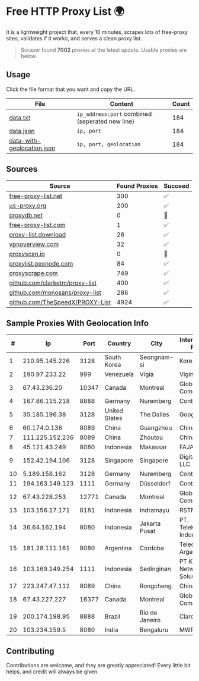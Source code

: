 
# Free HTTP Proxy List 🌍

It is a lightweight project that, every 10 minutes, scrapes lots of free-proxy sites, validates if it works, and serves a clean proxy list.


> Scraper found **7002** proxies at the latest update. Usable proxies are below.

## Usage

Click the file format that you want and copy the URL.


|File|Content|Count|
|----|-------|-----|
|[data.txt](https://raw.githubusercontent.com/themiralay/Proxy-List-World/master/data.txt)|`ip_address:port` combined (seperated new line)|184|
|[data.json](https://raw.githubusercontent.com/themiralay/Proxy-List-World/master/data.json)|`ip, port`|184|
|[data-with-geolocation.json](https://raw.githubusercontent.com/themiralay/Proxy-List-World/master/data-with-geolocation.json)|`ip, port, geolocation`|184|

## Sources

|Source|Found Proxies|Succeed|
|------|-------------|-------|
|[free-proxy-list.net](https://free-proxy-list.net)|300|✅|
|[us-proxy.org](https://www.us-proxy.org)|200|✅|
|[proxydb.net](http://proxydb.net)|0|🚫|
|[free-proxy-list.com](https://free-proxy-list.com/?page=&port=&type%5B%5D=http&type%5B%5D=https&up_time=0&search=Search)|1|✅|
|[proxy-list.download](https://www.proxy-list.download/HTTP)|26|✅|
|[vpnoverview.com](https://vpnoverview.com/privacy/anonymous-browsing/free-proxy-servers)|32|✅|
|[proxyscan.io](https://www.proxyscan.io)|0|🚫|
|[proxylist.geonode.com](https://proxylist.geonode.com/api/proxy-list?limit=300&page=1&sort_by=lastChecked&sort_type=desc&protocols=http,https)|84|✅|
|[proxyscrape.com](https://api.proxyscrape.com/v2/?request=displayproxies&protocol=http&timeout=10000&country=all&ssl=all&anonymity=all)|749|✅|
|[github.com/clarketm/proxy-list](https://raw.githubusercontent.com/clarketm/proxy-list/master/proxy-list-raw.txt)|400|✅|
|[github.com/monosans/proxy-list](https://raw.githubusercontent.com/monosans/proxy-list/main/proxies/http.txt)|286|✅|
|[github.com/TheSpeedX/PROXY-List](https://raw.githubusercontent.com/TheSpeedX/PROXY-List/master/http.txt)|4924|✅|


## Sample Proxies With Geolocation Info

|#|Ip|Port|Country|City|Internet Service Provider|
|-|--|----|-------|----|-------------------------|
|1|210.95.145.226|3128|South Korea|Seongnam-si|Korea Telecom|
|2|190.97.233.22|999|Venezuela|Vigía|Viginet C.A|
|3|67.43.236.20|10347|Canada|Montreal|GloboTech Communications|
|4|167.86.115.218|8888|Germany|Nuremberg|Contabo GmbH|
|5|35.185.196.38|3128|United States|The Dalles|Google LLC|
|6|60.174.0.136|8089|China|Guangzhou|Chinanet|
|7|111.225.152.236|8089|China|Zhoutou|China Telecom|
|8|45.121.43.249|8080|Indonesia|Makassar|FAJAR|
|9|152.42.194.106|3128|Singapore|Singapore|DigitalOcean, LLC|
|10|5.189.158.162|3128|Germany|Nuremberg|Contabo GmbH|
|11|194.163.149.123|1111|Germany|Düsseldorf|Contabo GmbH|
|12|67.43.228.253|12771|Canada|Montreal|GloboTech Communications|
|13|103.156.17.171|8181|Indonesia|Indramayu|RSTNET|
|14|36.64.162.194|8080|Indonesia|Jakarta Pusat|PT. Telekomunikasi Indonesia|
|15|181.28.111.161|8080|Argentina|Córdoba|Telecom Argentina S.A|
|16|103.169.149.254|1111|Indonesia|Sedinginan|PT Kangen Network Solusindo|
|17|223.247.47.112|8089|China|Rongcheng|Chinanet|
|18|67.43.227.227|16377|Canada|Montreal|GloboTech Communications|
|19|200.174.198.95|8888|Brazil|Rio de Janeiro|Claro S.A|
|20|103.234.159.5|8080|India|Bengaluru|MWPL|



## Contributing

Contributions are welcome, and they are greatly appreciated! Every
little bit helps, and credit will always be given.

